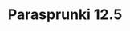 ---
slug: parasprunki-125-2378
title: Parasprunki 12.5
description: "Parasprunki 12.5 is an exciting online game. Play for free directly in your browser!"
icon: /images/popular_mods/Parasprunki 12.5.png
url: https://wowtbc.net/sprunkin/parasprunki-12-5/index.html
previewImage: /images/popular_mods/Parasprunki 12.5.png
type: popular mods

# SEO配置
seo:
  title: "Parasprunki 12.5 - Play Free Online Game | Fun Browser Games"
  description: "Parasprunki 12.5 - Play this fun online game for free in your browser. No download required!"
  ogImage: "/images/popular_mods/Parasprunki 12.5.png"
  keywords: "parasprunki-125-2378, online game, browser game, free game, popular mods game, play online"

videoUrls:
  - https://www.youtube.com/embed/example1
  - https://www.youtube.com/embed/example2

whyPlay:
  title: "Why Play Parasprunki 12.5?"
  items:
    - "Immersive Gameplay: Parasprunki 12.5 offers an engaging and immersive gaming experience that will keep you entertained for hours"
    - "Challenging Levels: Test your skills with increasingly difficult challenges and obstacles"
    - "Beautiful Graphics: Enjoy stunning visuals and smooth animations that bring the game world to life"
    - "Regular Updates: New content and features are added regularly to keep the game fresh and exciting"
    - "Free to Play: Experience all the fun without spending a penny"
    - "Community Features: Connect with other players, share strategies, and compete for high scores"
    - "Cross-Platform: Play on any device with a web browser, no downloads required"

features:
  title: "Key Features of Parasprunki 12.5"
  image: "/images/popular_mods/Parasprunki 12.5.png"
  items:
    - "Intuitive Controls: Easy to learn controls make Parasprunki 12.5 accessible for players of all skill levels"
    - "Multiple Game Modes: Enjoy various gameplay options that provide different challenges and experiences"
    - "Character Customization: Personalize your gaming experience with unique characters and items"
    - "Achievement System: Complete special tasks to earn rewards and recognition"
    - "Leaderboards: Compete with players worldwide and see who can achieve the highest scores"

characteristics:
  title: "Game Characteristics"
  image: "/images/popular_mods/Parasprunki 12.5.png"
  items:
    - "Genre: Popular mods game with elements of strategy and skill"
    - "Difficulty: Suitable for both casual gamers and those seeking a challenge"
    - "Play Time: Quick sessions or extended gameplay, depending on your preference"
    - "Art Style: Vibrant and engaging visuals that enhance the gaming experience"
    - "Sound Design: Immersive audio that complements the gameplay perfectly"

info: "Parasprunki 12.5 is an exciting online game that offers players a unique and engaging gaming experience. With its intuitive controls, stunning visuals, and challenging gameplay, Parasprunki 12.5 provides hours of entertainment for players of all ages and skill levels. Whether you're looking for a quick gaming session during a break or an extended play session, Parasprunki 12.5 delivers an immersive experience that will keep you coming back for more. The game features multiple levels of increasing difficulty, ensuring that players are constantly challenged as they progress. With regular updates adding new content and features, Parasprunki 12.5 remains fresh and exciting, providing endless entertainment options for its growing community of players."

howToPlayIntro: "Welcome to Parasprunki 12.5! This guide will walk you through the basics and help you master the game. Whether you're a beginner or looking to improve your skills, these tips and instructions will enhance your gaming experience."

howToPlaySteps:
  - title: "Getting Started"
    description: "Begin your Parasprunki 12.5 adventure by familiarizing yourself with the controls. Use your keyboard or mouse to navigate through the game interface. The tutorial will guide you through the basic mechanics and help you understand the objectives."
  - title: "Understanding the Objectives"
    description: "In Parasprunki 12.5, your main goal is to progress through levels by completing specific objectives. Each level presents unique challenges that require different strategies and approaches."
  - title: "Mastering the Controls"
    description: "Practice using the controls to improve your precision and reaction time. Parasprunki 12.5 requires quick reflexes and strategic thinking to overcome obstacles and defeat opponents."
  - title: "Utilizing Power-ups"
    description: "Collect power-ups throughout the game to enhance your abilities and overcome difficult challenges. Each power-up offers unique advantages that can be crucial for success."
  - title: "Developing Strategies"
    description: "As you progress in Parasprunki 12.5, develop effective strategies for different scenarios. Analyze patterns, anticipate challenges, and adapt your approach to maximize your performance."

faq:
  title: "Frequently Asked Questions about Parasprunki 12.5"
  items:
    - question: "Is Parasprunki 12.5 free to play?"
      answer: "Yes, Parasprunki 12.5 is completely free to play directly in your web browser. No downloads or purchases are required to enjoy the full game experience."
    - question: "Can I play Parasprunki 12.5 on mobile devices?"
      answer: "Yes, Parasprunki 12.5 is optimized for both desktop and mobile play. You can enjoy the game on any device with a web browser and internet connection."
    - question: "Are there any in-game purchases?"
      answer: "While Parasprunki 12.5 is free to play, there may be optional in-game purchases available for cosmetic items or additional features that don't affect core gameplay."
    - question: "How often is Parasprunki 12.5 updated?"
      answer: "The developers regularly update Parasprunki 12.5 with new content, features, and improvements based on player feedback and game performance."
    - question: "Can I play Parasprunki 12.5 offline?"
      answer: "Currently, Parasprunki 12.5 requires an internet connection to play as it's a browser-based online game."
    - question: "Is Parasprunki 12.5 suitable for children?"
      answer: "Yes, Parasprunki 12.5 is designed to be family-friendly and suitable for players of all ages."
    - question: "How do I report bugs or issues?"
      answer: "If you encounter any problems while playing Parasprunki 12.5, you can report them through the game's support page or contact the developers directly through their website."
    - question: "Still Have Questions?"
      answer: "If you have additional questions about Parasprunki 12.5 that aren't covered in this FAQ, please visit our support center or contact our customer service team for assistance."
---